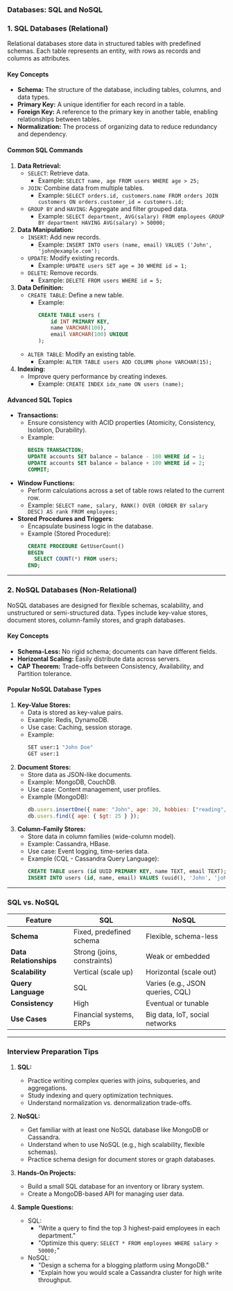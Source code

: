 ### **Databases: SQL and NoSQL**


### **1. SQL Databases (Relational)**
Relational databases store data in structured tables with predefined schemas. Each table represents an entity, with rows as records and columns as attributes.

#### **Key Concepts**
- **Schema:** The structure of the database, including tables, columns, and data types.
- **Primary Key:** A unique identifier for each record in a table.
- **Foreign Key:** A reference to the primary key in another table, enabling relationships between tables.
- **Normalization:** The process of organizing data to reduce redundancy and dependency.

#### **Common SQL Commands**
1. **Data Retrieval:**
   - `SELECT`: Retrieve data.
     - Example: `SELECT name, age FROM users WHERE age > 25;`
   - `JOIN`: Combine data from multiple tables.
     - Example: `SELECT orders.id, customers.name FROM orders JOIN customers ON orders.customer_id = customers.id;`
   - `GROUP BY` and `HAVING`: Aggregate and filter grouped data.
     - Example: `SELECT department, AVG(salary) FROM employees GROUP BY department HAVING AVG(salary) > 50000;`
2. **Data Manipulation:**
   - `INSERT`: Add new records.
     - Example: `INSERT INTO users (name, email) VALUES ('John', 'john@example.com');`
   - `UPDATE`: Modify existing records.
     - Example: `UPDATE users SET age = 30 WHERE id = 1;`
   - `DELETE`: Remove records.
     - Example: `DELETE FROM users WHERE id = 5;`
3. **Data Definition:**
   - `CREATE TABLE`: Define a new table.
     - Example:
       ```sql
       CREATE TABLE users (
           id INT PRIMARY KEY,
           name VARCHAR(100),
           email VARCHAR(100) UNIQUE
       );
       ```
   - `ALTER TABLE`: Modify an existing table.
     - Example: `ALTER TABLE users ADD COLUMN phone VARCHAR(15);`
4. **Indexing:**
   - Improve query performance by creating indexes.
     - Example: `CREATE INDEX idx_name ON users (name);`

#### **Advanced SQL Topics**
- **Transactions:**
  - Ensure consistency with ACID properties (Atomicity, Consistency, Isolation, Durability).
  - Example:
    ```sql
    BEGIN TRANSACTION;
    UPDATE accounts SET balance = balance - 100 WHERE id = 1;
    UPDATE accounts SET balance = balance + 100 WHERE id = 2;
    COMMIT;
    ```
- **Window Functions:**
  - Perform calculations across a set of table rows related to the current row.
  - Example: `SELECT name, salary, RANK() OVER (ORDER BY salary DESC) AS rank FROM employees;`
- **Stored Procedures and Triggers:**
  - Encapsulate business logic in the database.
  - Example (Stored Procedure):
    ```sql
    CREATE PROCEDURE GetUserCount()
    BEGIN
      SELECT COUNT(*) FROM users;
    END;
    ```

---

### **2. NoSQL Databases (Non-Relational)**
NoSQL databases are designed for flexible schemas, scalability, and unstructured or semi-structured data. Types include key-value stores, document stores, column-family stores, and graph databases.

#### **Key Concepts**
- **Schema-Less:** No rigid schema; documents can have different fields.
- **Horizontal Scaling:** Easily distribute data across servers.
- **CAP Theorem:** Trade-offs between Consistency, Availability, and Partition tolerance.

#### **Popular NoSQL Database Types**
1. **Key-Value Stores:**
   - Data is stored as key-value pairs.
   - Example: Redis, DynamoDB.
   - Use case: Caching, session storage.
   - Example:
     ```bash
     SET user:1 "John Doe"
     GET user:1
     ```
2. **Document Stores:**
   - Store data as JSON-like documents.
   - Example: MongoDB, CouchDB.
   - Use case: Content management, user profiles.
   - Example (MongoDB):
     ```javascript
     db.users.insertOne({ name: "John", age: 30, hobbies: ["reading", "coding"] });
     db.users.find({ age: { $gt: 25 } });
     ```
3. **Column-Family Stores:**
   - Store data in column families (wide-column model).
   - Example: Cassandra, HBase.
   - Use case: Event logging, time-series data.
   - Example (CQL - Cassandra Query Language):
     ```sql
     CREATE TABLE users (id UUID PRIMARY KEY, name TEXT, email TEXT);
     INSERT INTO users (id, name, email) VALUES (uuid(), 'John', 'john@example.com');
     ```

---

### **SQL vs. NoSQL**
| Feature                  | SQL                          | NoSQL                     |
|--------------------------|------------------------------|---------------------------|
| **Schema**               | Fixed, predefined schema     | Flexible, schema-less     |
| **Data Relationships**   | Strong (joins, constraints) | Weak or embedded          |
| **Scalability**          | Vertical (scale up)          | Horizontal (scale out)    |
| **Query Language**       | SQL                         | Varies (e.g., JSON queries, CQL) |
| **Consistency**          | High                        | Eventual or tunable       |
| **Use Cases**            | Financial systems, ERPs     | Big data, IoT, social networks |

---

### **Interview Preparation Tips**
1. **SQL:**
   - Practice writing complex queries with joins, subqueries, and aggregations.
   - Study indexing and query optimization techniques.
   - Understand normalization vs. denormalization trade-offs.

2. **NoSQL:**
   - Get familiar with at least one NoSQL database like MongoDB or Cassandra.
   - Understand when to use NoSQL (e.g., high scalability, flexible schemas).
   - Practice schema design for document stores or graph databases.

3. **Hands-On Projects:**
   - Build a small SQL database for an inventory or library system.
   - Create a MongoDB-based API for managing user data.

4. **Sample Questions:**
   - SQL:
     - "Write a query to find the top 3 highest-paid employees in each department."
     - "Optimize this query: `SELECT * FROM employees WHERE salary > 50000;`"
   - NoSQL:
     - "Design a schema for a blogging platform using MongoDB."
     - "Explain how you would scale a Cassandra cluster for high write throughput.